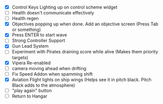 
 - [x] Control Keys Lighting up on control scheme widget
 - [ ] Health doesn't communicate effectively
 - [ ] Health regen
 - [x] Objectives popping up when done. Add an objective screen (Press Tab or something)
 - [x] Press ENTER to start wave
 - [ ] Strong Controller Support
 - [x] Gun Lead System
 - [ ] Experiment with Pirates draining score while alive (Makes them priority targets)
 - [x] Vipera Re-enabled
 - [ ] camera moving ahead when drifting
 - [ ] Fix Speed Addon when spamming shift
 - [x] Aviation Flight lights on ship wings (Helps see it in pitch black. Pitch Black adds to the atmosphere)
 - [ ] "play again" button
 - [ ] Return to Hangar
